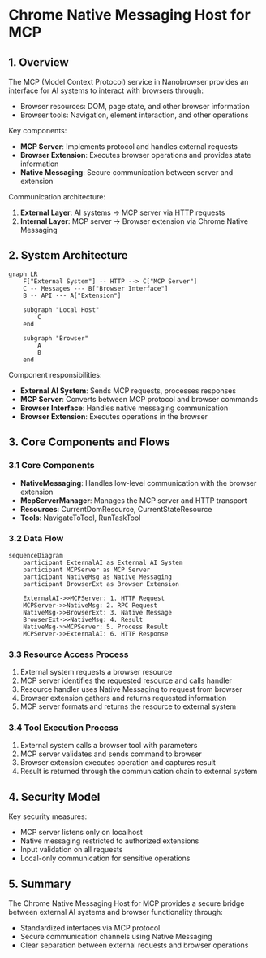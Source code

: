 # Chrome Native Messaging Host for MCP

## 1. Overview

The MCP (Model Context Protocol) service in Nanobrowser provides an interface for AI systems to interact with browsers through:

- Browser resources: DOM, page state, and other browser information
- Browser tools: Navigation, element interaction, and other operations

Key components:
- **MCP Server**: Implements protocol and handles external requests
- **Browser Extension**: Executes browser operations and provides state information
- **Native Messaging**: Secure communication between server and extension

Communication architecture:
1. **External Layer**: AI systems → MCP server via HTTP requests
2. **Internal Layer**: MCP server → Browser extension via Chrome Native Messaging

## 2. System Architecture

```mermaid
graph LR
    F["External System"] -- HTTP --> C["MCP Server"]
    C -- Messages --- B["Browser Interface"]
    B -- API --- A["Extension"]

    subgraph "Local Host"
        C
    end

    subgraph "Browser"
        A
        B
    end
```

Component responsibilities:

- **External AI System**: Sends MCP requests, processes responses
- **MCP Server**: Converts between MCP protocol and browser commands
- **Browser Interface**: Handles native messaging communication
- **Browser Extension**: Executes operations in the browser

## 3. Core Components and Flows

### 3.1 Core Components

- **NativeMessaging**: Handles low-level communication with the browser extension
- **McpServerManager**: Manages the MCP server and HTTP transport
- **Resources**: CurrentDomResource, CurrentStateResource
- **Tools**: NavigateToTool, RunTaskTool

### 3.2 Data Flow

```mermaid
sequenceDiagram
    participant ExternalAI as External AI System
    participant MCPServer as MCP Server
    participant NativeMsg as Native Messaging
    participant BrowserExt as Browser Extension
    
    ExternalAI->>MCPServer: 1. HTTP Request
    MCPServer->>NativeMsg: 2. RPC Request
    NativeMsg->>BrowserExt: 3. Native Message
    BrowserExt->>NativeMsg: 4. Result
    NativeMsg->>MCPServer: 5. Process Result
    MCPServer->>ExternalAI: 6. HTTP Response
```

### 3.3 Resource Access Process

1. External system requests a browser resource
2. MCP server identifies the requested resource and calls handler
3. Resource handler uses Native Messaging to request from browser
4. Browser extension gathers and returns requested information
5. MCP server formats and returns the resource to external system

### 3.4 Tool Execution Process

1. External system calls a browser tool with parameters
2. MCP server validates and sends command to browser
3. Browser extension executes operation and captures result
4. Result is returned through the communication chain to external system

## 4. Security Model

Key security measures:
- MCP server listens only on localhost
- Native messaging restricted to authorized extensions
- Input validation on all requests
- Local-only communication for sensitive operations

## 5. Summary

The Chrome Native Messaging Host for MCP provides a secure bridge between external AI systems and browser functionality through:
- Standardized interfaces via MCP protocol
- Secure communication channels using Native Messaging
- Clear separation between external requests and browser operations
